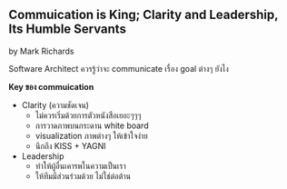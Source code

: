 ## Commuication is King; Clarity and Leadership, Its Humble Servants

by Mark Richards



Software Architect ควรรู้ว่าจะ communicate เรื่อง goal ต่างๆ ยังไง

**Key ของ commuication** 

- Clarity (ความชัดเจน)
  - ไม่ควรเริ่มด้วยการตัวหนังสือเยอะๆๆๆ
  - การวาดภาพบนกระดาน white board
  - visualization ภาพต่างๆ ให้เข้าใจง่าย
  - นึกถึง KISS + YAGNI 
- Leadership  
  - ทำให้ผู้อื่นเคารพในความเป็นเรา
  - ให้ทีมมีส่วนร่วมด้วย ไม่ใช่ต่อต้าน